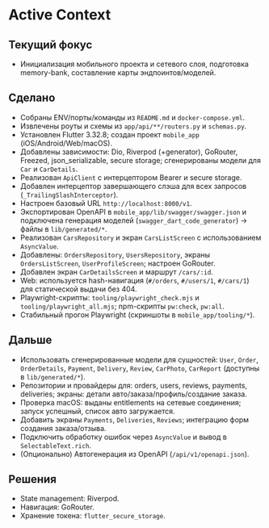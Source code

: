 # Active Context

## Текущий фокус
- Инициализация мобильного проекта и сетевого слоя, подготовка memory-bank, составление карты эндпоинтов/моделей.

## Сделано
- Собраны ENV/порты/команды из `README.md` и `docker-compose.yml`.
- Извлечены роуты и схемы из `app/api/**/routers.py` и `schemas.py`.
- Установлен Flutter 3.32.8; создан проект `mobile_app` (iOS/Android/Web/macOS).
- Добавлены зависимости: Dio, Riverpod (+generator), GoRouter, Freezed, json_serializable, secure storage; сгенерированы модели для `Car` и `CarDetails`.
- Реализован `ApiClient` с интерцептором Bearer и secure storage.
- Добавлен интерцептор завершающего слэша для всех запросов (`_TrailingSlashInterceptor`).
- Настроен базовый URL `http://localhost:8000/v1`.
- Экспортирован OpenAPI в `mobile_app/lib/swagger/swagger.json` и подключена генерация моделей (`swagger_dart_code_generator`) → файлы в `lib/generated/*`.
- Реализован `CarsRepository` и экран `CarsListScreen` с использованием `AsyncValue`.
 - Добавлены: `OrdersRepository`, `UsersRepository`, экраны `OrdersListScreen`, `UserProfileScreen`; настроен GoRouter.
- Добавлен экран `CarDetailsScreen` и маршрут `/cars/:id`.
- Web: используется hash-навигация (`#/orders`, `#/users/1`, `#/cars/1`) для статической выдачи без 404.
- Playwright-скрипты: `tooling/playwright_check.mjs` и `tooling/playwright_all.mjs`; npm-скрипты `pw:check`, `pw:all`.
- Стабильный прогон Playwright (скриншоты в `mobile_app/tooling/*`).

## Дальше
- Использовать сгенерированные модели для сущностей: `User`, `Order`, `OrderDetails`, `Payment`, `Delivery`, `Review`, `CarPhoto`, `CarReport` (доступны в `lib/generated/*`).
- Репозитории и провайдеры для: orders, users, reviews, payments, deliveries; экраны: детали авто/заказа/профиль/создание заказа.
- Проверка macOS: выданы entitlements на сетевые соединения; запуск успешный, список авто загружается.
- Добавить экраны `Payments`, `Deliveries`, `Reviews`; интеграцию форм создания заказа/отзыва.
- Подключить обработку ошибок через `AsyncValue` и вывод в `SelectableText.rich`.
- (Опционально) Автогенерация из OpenAPI (`/api/v1/openapi.json`).

## Решения
- State management: Riverpod.
- Навигация: GoRouter.
- Хранение токена: `flutter_secure_storage`.
